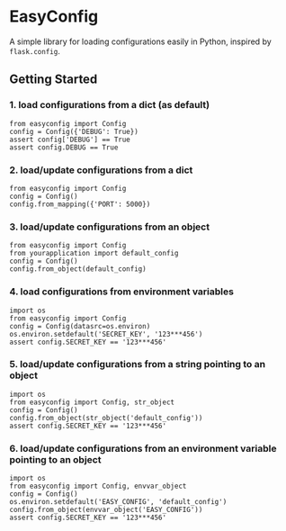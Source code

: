 EasyConfig
==========

A simple library for loading configurations easily in Python, inspired by `flask.config`.


Getting Started
---------------

### 1. load configurations from a dict (as default)

    from easyconfig import Config
    config = Config({'DEBUG': True})
    assert config['DEBUG'] == True
    assert config.DEBUG == True

### 2. load/update configurations from a dict

    from easyconfig import Config
    config = Config()
    config.from_mapping({'PORT': 5000})

### 3. load/update configurations from an object

    from easyconfig import Config
    from yourapplication import default_config
    config = Config()
    config.from_object(default_config)

### 4. load configurations from environment variables

    import os
    from easyconfig import Config
    config = Config(datasrc=os.environ)
    os.environ.setdefault('SECRET_KEY', '123***456')
    assert config.SECRET_KEY == '123***456'

### 5. load/update configurations from a string pointing to an object

    import os
    from easyconfig import Config, str_object
    config = Config()
    config.from_object(str_object('default_config'))
    assert config.SECRET_KEY == '123***456'

### 6. load/update configurations from an environment variable pointing to an object

    import os
    from easyconfig import Config, envvar_object
    config = Config()
    os.environ.setdefault('EASY_CONFIG', 'default_config')
    config.from_object(envvar_object('EASY_CONFIG'))
    assert config.SECRET_KEY == '123***456'

